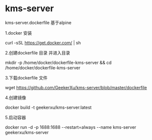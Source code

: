 # kms-server
kms-server.dockerfile 基于alpine

1.docker 安装 

curl -sSL https://get.docker.com/ | sh 

2.创建dockerfile 目录 并进入目录 

mkdir -p /home/docker/dockerfile-kms-server && cd /home/docker/dockerfile-kms-server

3.下载dockerfile 文件

wget https://github.com/GeekerXu/kms-server/blob/master/dockerfile

4.创建镜像

docker build -t geekerxu/kms-server:latest

5.启动容器

docker run -d -p 1688:1688 --restart=always --name kms-server geekerxu/kms-server
